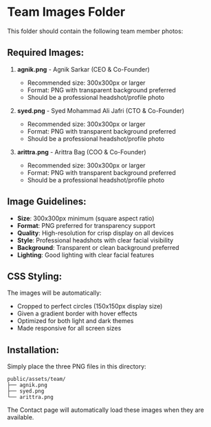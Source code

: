 # Team Images Folder

This folder should contain the following team member photos:

## Required Images:

1. **agnik.png** - Agnik Sarkar (CEO & Co-Founder)
   - Recommended size: 300x300px or larger
   - Format: PNG with transparent background preferred
   - Should be a professional headshot/profile photo

2. **syed.png** - Syed Mohammad Ali Jafri (CTO & Co-Founder)
   - Recommended size: 300x300px or larger
   - Format: PNG with transparent background preferred
   - Should be a professional headshot/profile photo

3. **arittra.png** - Arittra Bag (COO & Co-Founder)
   - Recommended size: 300x300px or larger
   - Format: PNG with transparent background preferred
   - Should be a professional headshot/profile photo

## Image Guidelines:

- **Size**: 300x300px minimum (square aspect ratio)
- **Format**: PNG preferred for transparency support
- **Quality**: High-resolution for crisp display on all devices
- **Style**: Professional headshots with clear facial visibility
- **Background**: Transparent or clean background preferred
- **Lighting**: Good lighting with clear facial features

## CSS Styling:

The images will be automatically:
- Cropped to perfect circles (150x150px display size)
- Given a gradient border with hover effects
- Optimized for both light and dark themes
- Made responsive for all screen sizes

## Installation:

Simply place the three PNG files in this directory:
```
public/assets/team/
├── agnik.png
├── syed.png
└── arittra.png
```

The Contact page will automatically load these images when they are available.